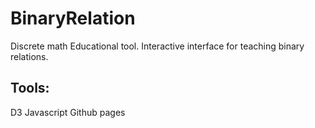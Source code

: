 # BinaryRelation
Discrete math Educational tool. Interactive interface for teaching binary relations.

## Tools:

D3
Javascript
Github pages
